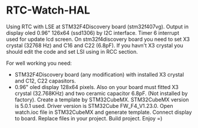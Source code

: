 # RTC-Watch-HAL
Using RTC with LSE at STM32F4Discovery board (stm32f407vg). 
Output in display oled 0.96" 126x64 (ssd1306) by I2C interface. Timer 6 interrupt used for update lcd screen. 
On stm32f4discovery board you need to set X3 crystal (32768 Hz) and C16 and C22 (6.8pF). 
If you havn't X3 crystal you should edit the code and set LSI using in RCC section. 

For well working you need:
- STM32F4Discovery board (any modification) with installed X3 crystal and C12, C22 capasitors.
- 0.96" oled display 128x64 pixels.
Also on your board must fitted X3 crystal (32.768KHz) and two ceramic capacitor 6.8pF. (Not installed by factory).
Create a template by STM32CubeMX. STM32CubeMX version is 5.0.1 used. Driver version is STM32Cube FW_F4_V1.23.0. Open watch.ioc file in STM32CubeMX and generate template.
Connect display to board. Replace files in your project. Build project.
Enjoy =)

